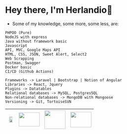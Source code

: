 # Hey there, I'm Herlandio👋

- Some of my knowledge, some more, some less, are:

```
PHPOO (Pure)
NodeJS with express
Java without framework basic
Javascript
API, MVC, Google Maps API
HTML, CSS, JSON, Sweet Alert, Select2
Web Scrapping
Postman, Swagger
Docker basic
CI/CD (Github Actions)

Frameworks -> Laravel | Bootstrap | Notion of Angular
Libraries -> React, Jquery
Plugins -> Datatables
Relational databases -> MySQL, PostgresSQL
Non-relational databases -> MongoDB with Mongoose
Versioning -> Git, TortoiseSVN 
```

| <img src="https://www.picng.com/upload/php/png_php_64936.png" width="68%" height="60%"/> | <img src="https://cdn.freebiesupply.com/logos/thumbs/2x/nodejs-1-logo.png" width="68" height="45"/> | <img src="https://upload.wikimedia.org/wikipedia/commons/thumb/9/99/Unofficial_JavaScript_logo_2.svg/480px-Unofficial_JavaScript_logo_2.svg.png" width="68" height="60"/> | <img src="https://www.docker.com/wp-content/uploads/2022/03/vertical-logo-monochromatic.png" width="68" height="50"/>
|--- |--- |--- |--- 

